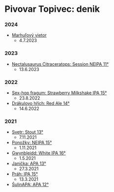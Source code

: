 # Pivovar Topivec: denik

### 2024
  * [Marhuľový vietor](recepty/marhulovy_vietor.md)
    * 4.7.2023

### 2023
  * [Nectalusaurus Citraceratops: Session NEIPA 11°](recepty/nectalusaurus_citraceratops.md)
    * 13.6.2023

### 2022
  * [Sex-hop fragum: Strawberry Milkshake IPA 15°](recepty/sex_hop_fragum.md)
    * 23.8.2022
  * [Drákulovo hřích: Red Ale 14°](recepty/drakulovo_hrich.md)
    * 14.6.2022
 
### 2021
  * [Svetr: Stout 13°](recepty/svetr.md)
    * 7.11.2021
  * [Ponožky: NEIPA 15°](recepty/ponozky.md)
    * 1.11.2021
  * [Gwynbleidd: White IPA 16°](recepty/gwynbleidd.md)
    * 1.5.2021
  * [Janička: APA 13°](recepty/janicka.md)
    * 27.3.2021
  * [Práh: IPA 15°](recepty/prah.md)
    * 13.3.2021
  * [ŚulinAPA: APA 12°](recepty/sulinapa.md)
